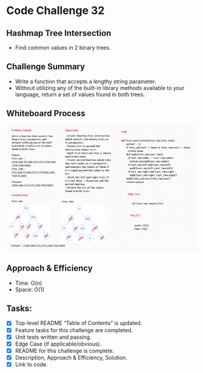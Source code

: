 # Code Challenge 32

## Hashmap Tree Intersection
  * Find common values in 2 binary trees.
  
## Challenge Summary
  * Write a function that accepts a lengthy string parameter.
  * Without utilizing any of the built-in library methods available to your language, return a set of values found in both trees.
  
## Whiteboard Process
<img src="code-challange-32.png" > 

## Approach & Efficiency
  * Time: O(n)
  * Space: O(1)
  
## Tasks:
  - [x] Top-level README “Table of Contents” is updated.
  - [x] Feature tasks for this challenge are completed.
  - [x] Unit tests written and passing.
  - [x] Edge Case (if applicable/obvious).
  - [x] README for this challenge is complete.
  - [x] Description, Approach & Efficiency, Solution.
  - [x] Link to code.